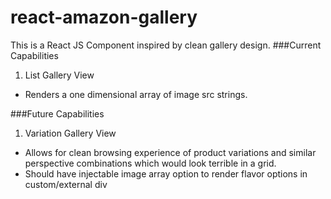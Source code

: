 # react-amazon-gallery
This is a React JS Component inspired by clean gallery design. 
###Current Capabilities
1. List Gallery View
  * Renders a one dimensional array of image src strings.

###Future Capabilities
1. Variation Gallery View
  * Allows for clean browsing experience of product variations and similar perspective combinations which would look terrible in a grid.
  * Should have injectable image array option to render flavor options in custom/external div